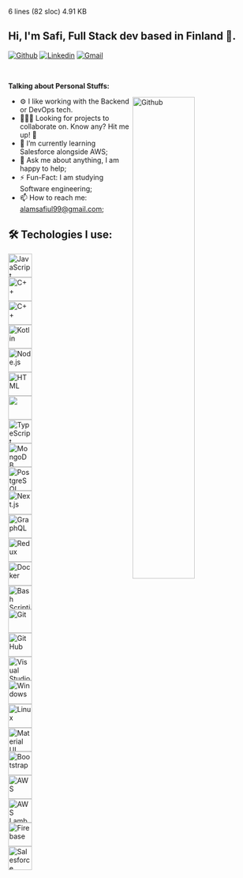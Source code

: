 6 lines (82 sloc)  4.91 KB

<!-- Your title -->
## Hi, I'm Safi, Full Stack dev based in Finland 🚀.

<!-- Your badges
You can use the website to generate badges: https://shields.io/
-->

[![Github](https://img.shields.io/badge/-Github-000?style=flat&logo=Github&logoColor=white)](https://github.com/safiulalam99)
[![Linkedin](https://img.shields.io/badge/-LinkedIn-blue?style=flat&logo=Linkedin&logoColor=white)](https://www.linkedin.com/in/alam-safiul/)
[![Gmail](https://img.shields.io/badge/-Gmail-c14438?style=flat&logo=Gmail&logoColor=white)](mailto:alamsafiul99@gmail.com)

&nbsp;
<!-- Talking about you -->
**Talking about Personal Stuffs:**

<!-- Any image aligned to the right. Beware the width -->

<div>
<img width="50%" align="right" alt="Github" src="https://user-images.githubusercontent.com/82179767/180627310-f34c3f84-6ece-4471-988b-fdc275b09ebd.gif" />
</div>

- ⚙️ I like working with the Backend or DevOps tech.
- 👨🏽‍💻 Looking for projects to collaborate on. Know any? Hit me up! 💬
- 🌱 I’m currently learning Salesforce alongside AWS; 
- 💬 Ask me about anything, I am happy to help;
- ⚡️ Fun-Fact: I am studying Software engineering;
- 📫 How to reach me: alamsafiul99@gmail.com;


## 🛠️ Techologies I use:


<div  style="  width: 50px; "
 > 
  <!-- javascript logo -->
    <img src="https://img.icons8.com/color/48/000000/javascript.png" alt="JavaScript" align="left" width="48" height="48">
    <!-- c++ logo -->
    <img src="https://img.icons8.com/color/48/000000/c-plus-plus.png" alt="C++" align="left" width="48" height="48">
    <!-- python logo -->
    <img src="https://img.icons8.com/color/48/000000/python.png" alt="C++" align="left" width="48" height="48">
    <!-- kotlin logo -->
    <img src="https://img.icons8.com/color/48/000000/kotlin.png" alt="Kotlin" align="left" width="48" height="48">
     <!-- node logo -->
    <img src="https://img.icons8.com/color/48/000000/nodejs.png" alt="Node.js" align="left" width="48" height="48">
    <!-- html logo -->
    <img src="https://img.icons8.com/color/48/000000/html-5.png" alt="HTML" align="left" width="48" height="48">
    <!-- react logo -->
    <img src="https://img.icons8.com/plasticine/344/react.png" align="left" width="48" height="48">
    <!-- typescript logo -->
    <img src="https://img.icons8.com/color/48/000000/typescript.png" alt="TypeScript" align="left" width="48" height="48">  
    <!-- mongo db logo-->
    <img src="https://img.icons8.com/color/48/000000/mongodb.png" alt="MongoDB" align="left" width="48" height="48">
    <!-- postgresql logo-->
    <img src="https://img.icons8.com/color/48/000000/postgresql.png" alt="PostgreSQL" align="left" width="48" height="48">
    <!-- next js logo-->
    <img src="https://img.icons8.com/color/48/000000/nextjs.png" alt="Next.js" align="left" width="48" height="48">
    <!-- graphql logo-->
    <img src="https://img.icons8.com/color/48/000000/graphql.png" alt="GraphQL" align="left" width="48" height="48">
        <!-- redux logo-->
    <img src="https://img.icons8.com/color/48/000000/redux.png" alt="Redux" align="left" width="48" height="48">
    <!-- docker logo-->
    <img src="https://img.icons8.com/color/48/000000/docker.png" alt="Docker" align="left" width="48" height="48">
        <!-- docker logo-->
    <img src="https://img.icons8.com/color/48/000000/bash.png" alt="Bash Scripting" align="left" width="48" height="48">
    <!-- git logo-->
    <img src="https://img.icons8.com/color/48/000000/git.png" alt="Git" align="left" width="48" height="48">
    <!-- github logo-->
    <img src="https://img.icons8.com/color/48/000000/github.png" alt="GitHub" align="left" width="48" height="48">
    <!-- visual studio code logo-->
    <img src="https://img.icons8.com/color/344/visual-studio-code-2019.png" alt="Visual Studio Code" align="left" width="48" height="48">
    <!-- windows logo-->
    <img src="https://img.icons8.com/color/48/000000/windows-10.png" alt="Windows" align="left" width="48" height="48">
    <!-- linux logo-->
    <img src="https://img.icons8.com/color/48/000000/linux.png" alt="Linux" align="left" width="48" height="48">
    <!-- materialui logo-->
    <img src="https://img.icons8.com/color/48/000000/material-ui.png" alt="Material UI" align="left" width="48" height="48">
    <!-- bootstrap logo-->
    <img src="https://img.icons8.com/color/48/000000/bootstrap.png" alt="Bootstrap" align="left" width="48" height="48">
    <!-- aws logo -->
    <img src="https://img.icons8.com/color/48/000000/amazon-web-services.png" alt="AWS" align="left" width="48" height="48">
    <!-- aws lambda --->
    <img src="https://cdn.worldvectorlogo.com/logos/aws-lambda-1.svg" alt="AWS Lambda" align="left" width="48" height="48">
    <!-- firebase logo -->
    <img src="https://img.icons8.com/color/48/000000/firebase.png" alt="Firebase" align="left" width="48" height="48">
    <!-- salesforce logo -->
    <img src="https://img.icons8.com/color/48/000000/salesforce.png" alt="Salesforce" align="left" width="48" height="48">

</div>


<br/>

<!---
shamsch/shamsch is a ✨ special ✨ repository because its `README.md` (this file) appears on your GitHub profile.
You can click the Preview link to take a look at your changes.
--->
